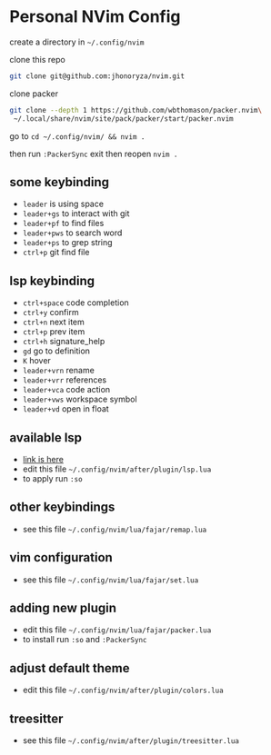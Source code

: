 # Personal NVim Config

create a directory in `~/.config/nvim`

clone this repo

```bash
git clone git@github.com:jhonoryza/nvim.git
```

clone packer

```bash
git clone --depth 1 https://github.com/wbthomason/packer.nvim\
 ~/.local/share/nvim/site/pack/packer/start/packer.nvim
```

go to `cd ~/.config/nvim/ && nvim .`

then run `:PackerSync` exit then reopen `nvim .`

## some keybinding

- `leader` is using space
- `leader+gs` to interact with git
- `leader+pf` to find files
- `leader+pws` to search word
- `leader+ps` to grep string
- `ctrl+p` git find file

## lsp keybinding

- `ctrl+space` code completion
- `ctrl+y` confirm
- `ctrl+n` next item
- `ctrl+p` prev item
- `ctrl+h` signature_help
- `gd` go to definition
- `K` hover
- `leader+vrn` rename
- `leader+vrr` references
- `leader+vca` code action 
- `leader+vws` workspace symbol
- `leader+vd` open in float

## available lsp

- [link is here](https://github.com/williamboman/mason-lspconfig.nvim?tab=readme-ov-file#available-lsp-servers)
- edit this file `~/.config/nvim/after/plugin/lsp.lua`
- to apply run `:so`

## other keybindings

- see this file `~/.config/nvim/lua/fajar/remap.lua`

## vim configuration

- see this file `~/.config/nvim/lua/fajar/set.lua`

## adding new plugin

- edit this file `~/.config/nvim/lua/fajar/packer.lua`
- to install run `:so` and `:PackerSync`

## adjust default theme

- edit this file `~/.config/nvim/after/plugin/colors.lua`

## treesitter

- see this file `~/.config/nvim/after/plugin/treesitter.lua`
